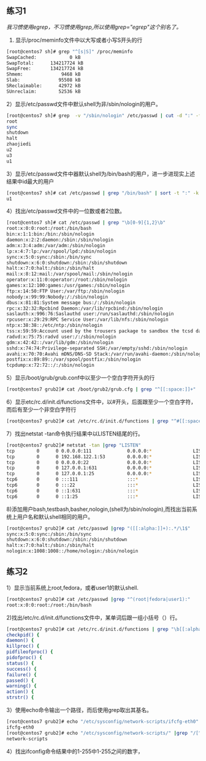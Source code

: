 ## 练习1
*我习惯使用egrep，不习惯使用grep,所以使用grep="egrep"这个别名了。*
1) 显示/proc/meminfo文件中以大写或者小写S开头的行
```bash
[root@centos7 sh]# grep "^[s|S]" /proc/meminfo 
SwapCached:            0 kB
SwapTotal:      134217724 kB
SwapFree:       134217724 kB
Shmem:              9468 kB
Slab:              95508 kB
SReclaimable:      42972 kB
SUnreclaim:        52536 kB
```
2）显示/etc/passwd文件中默认shell为非/sbin/nologin的用户。
```bash
[root@centos7 sh]# grep  -v "/sbin/nologin" /etc/passwd | cut -d ":" -f1
root
sync
shutdown
halt
zhaojiedi
u2
u3
u1
```
3）显示/etc/passwd文件中器默认shell为/bin/bash的用户，进一步进现实上述结果中id最大的用户
```bash
[root@centos7 sh]# cat /etc/passwd | grep "/bin/bash" | sort -t ":" -k 3 -n |tail -n 1 | cut -d ":" -f1
u1
```
4）找出/etc/passwd文件中的一位数或者2位数。
```bash
[root@centos7 sh]# cat /etc/passwd | grep "\b[0-9]{1,2}\b" 
root:x:0:0:root:/root:/bin/bash
bin:x:1:1:bin:/bin:/sbin/nologin
daemon:x:2:2:daemon:/sbin:/sbin/nologin
adm:x:3:4:adm:/var/adm:/sbin/nologin
lp:x:4:7:lp:/var/spool/lpd:/sbin/nologin
sync:x:5:0:sync:/sbin:/bin/sync
shutdown:x:6:0:shutdown:/sbin:/sbin/shutdown
halt:x:7:0:halt:/sbin:/sbin/halt
mail:x:8:12:mail:/var/spool/mail:/sbin/nologin
operator:x:11:0:operator:/root:/sbin/nologin
games:x:12:100:games:/usr/games:/sbin/nologin
ftp:x:14:50:FTP User:/var/ftp:/sbin/nologin
nobody:x:99:99:Nobody:/:/sbin/nologin
dbus:x:81:81:System message bus:/:/sbin/nologin
rpc:x:32:32:Rpcbind Daemon:/var/lib/rpcbind:/sbin/nologin
saslauth:x:996:76:Saslauthd user:/run/saslauthd:/sbin/nologin
rpcuser:x:29:29:RPC Service User:/var/lib/nfs:/sbin/nologin
ntp:x:38:38::/etc/ntp:/sbin/nologin
tss:x:59:59:Account used by the trousers package to sandbox the tcsd daemon:/dev/null:/sbin/nologin
radvd:x:75:75:radvd user:/:/sbin/nologin
gdm:x:42:42::/var/lib/gdm:/sbin/nologin
sshd:x:74:74:Privilege-separated SSH:/var/empty/sshd:/sbin/nologin
avahi:x:70:70:Avahi mDNS/DNS-SD Stack:/var/run/avahi-daemon:/sbin/nologin
postfix:x:89:89::/var/spool/postfix:/sbin/nologin
tcpdump:x:72:72::/:/sbin/nologin
```
5）显示/boot/grub/grub.conf中以至少一个空白字符开头的行
```bash
[root@centos7 grub2]# cat /boot/grub2/grub.cfg | grep "^[[:space:]]+"
```
6）显示etc/rc.d/init.d/functions文件中，以#开头，后面跟至少一个空白字符，而后有至少一个非空白字符行
```bash
[root@centos7 grub2]# cat /etc/rc.d/init.d/functions | grep "^#[[:space:]]+[^[:space:]]+"
```
7）找出netstat -tan命令执行结果中以LISTEN结尾的行。
```bash
[root@centos7 grub2]# netstat -tan |grep "LISTEN"
tcp        0      0 0.0.0.0:111             0.0.0.0:*               LISTEN     
tcp        0      0 192.168.122.1:53        0.0.0.0:*               LISTEN     
tcp        0      0 0.0.0.0:22              0.0.0.0:*               LISTEN     
tcp        0      0 127.0.0.1:631           0.0.0.0:*               LISTEN     
tcp        0      0 127.0.0.1:25            0.0.0.0:*               LISTEN     
tcp6       0      0 :::111                  :::*                    LISTEN     
tcp6       0      0 :::22                   :::*                    LISTEN     
tcp6       0      0 ::1:631                 :::*                    LISTEN     
tcp6       0      0 ::1:25                  :::*                    LISTEN
```
8)添加用户bash,testbash,basher,nologin,(shell为/sbin/nologin),而找出当前系统上用户名和默认shell相同的用户。
```bash
[root@centos7 grub2]# cat /etc/passwd |grep "([[:alpha:]]+):.*/\1$"
sync:x:5:0:sync:/sbin:/bin/sync
shutdown:x:6:0:shutdown:/sbin:/sbin/shutdown
halt:x:7:0:halt:/sbin:/sbin/halt
nologin:x:1008:1008::/home/nologin:/sbin/nologin
```

## 练习2
1）显示当前系统上root,fedora，或者user1的默认shell.
```bash
[root@centos7 grub2]# cat /etc/passwd |grep "^(root|fedora|user1):"
root:x:0:0:root:/root:/bin/bash
```
2)找出/etc/rc.d/init.d/functions文件中，某单词后跟一组小括号（）行。
```bash
[root@centos7 grub2]# cat /etc/rc.d/init.d/functions | grep "\b[[:alpha:]]+\(\)"
checkpid() {
daemon() {
killproc() {
pidfileofproc() {
pidofproc() {
status() {
success() {
failure() {
passed() {
warning() {
action() {
strstr() {
```
3）使用echo命令输出一个路径，而后使用grep取出其基名。
```bash
[root@centos7 grub2]# echo "/etc/sysconfig/network-scripts/ifcfg-eth0" |grep "/[^/]+/?$" -o | cut -d/ -f2
ifcfg-eth0
[root@centos7 grub2]# echo "/etc/sysconfig/network-scripts/" |grep "/[^/]+/?$" -o | cut -d/ -f2
network-scripts
```
4）找出ifconfig命令结果中的1-255中1-255之间的数字，